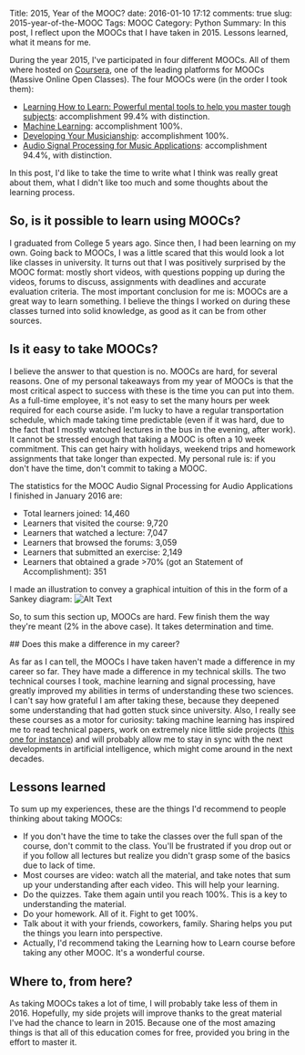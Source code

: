 ﻿Title: 2015, Year of the MOOC? 
date: 2016-01-10 17:12
comments: true
slug: 2015-year-of-the-MOOC 
Tags: MOOC 
Category: Python
Summary: In this post, I reflect upon the MOOCs that I have taken in 2015. Lessons learned, what it means for me. 

During the year 2015, I've participated in four different MOOCs. All of them where hosted on [Coursera](http://www.coursera.org), one of the leading platforms for MOOCs (Massive Online Open Classes).
The four MOOCs were (in the order I took them):

- [Learning How to Learn: Powerful mental tools to help you master tough subjects](https://www.coursera.org/learn/learning-how-to-learn): accomplishment 99.4% with distinction.
- [Machine Learning](https://www.coursera.org/learn/machine-learning): accomplishment 100%.
- [Developing Your Musicianship](https://www.coursera.org/learn/musicianship): accomplishment 100%.
- [Audio Signal Processing for Music Applications](https://www.coursera.org/course/audio): accomplishment 94.4%, with distinction.

In this post, I'd like to take the time to write what I think was really great about them, what I didn't like too much and some thoughts about the learning process.

## So, is it possible to learn using MOOCs?

I graduated from College 5 years ago. Since then, I had been learning on my own. Going back to MOOCs, I was a little scared that this would look a lot like classes in university.
It turns out that I was positively surprised by the MOOC format: mostly short videos, with questions popping up during the videos, forums to discuss, assignments with deadlines and accurate evaluation criteria.
The most important conclusion for me is: MOOCs are a great way to learn something. I believe the things I worked on during these classes turned into solid knowledge, as good as it can be from other sources.

## Is it easy to take MOOCs?

I believe the answer to that question is no. MOOCs are hard, for several reasons.
One of my personal takeaways from my year of MOOCs is that the most critical aspect to success with these is the time you can put into them.
As a full-time employee, it's not easy to set the many hours per week required for each course aside. I'm lucky to have a regular transportation schedule, which made taking time predictable (even if it was hard, due to the fact that I mostly watched lectures in the bus in the evening, after work).
It cannot be stressed enough that taking a MOOC is often a 10 week commitment. This can get hairy with holidays, weekend trips and homework assignments that take longer than expected.
My personal rule is: if you don't have the time, don't commit to taking a MOOC. 

The statistics for the MOOC Audio Signal Processing for Audio Applications I finished in January 2016 are:

- Total learners joined: 14,460
- Learners that visited the course: 9,720
- Learners that watched a lecture: 7,047
- Learners that browsed the forums: 3,059
- Learners that submitted an exercise: 2,149
- Learners that obtained a grade >70% (got an Statement of Accomplishment): 351

I made an illustration to convey a graphical intuition of this in the form of a Sankey diagram:
![Alt Text]({filename}/images/moocs_are_hard.png)

So, to sum this section up, MOOCs are hard. Few finish them the way they're meant (2% in the above case). It takes determination and time.

## Does this make a difference in my career?

As far as I can tell, the MOOCs I have taken haven't made a difference in my career so far. They have made a difference in my technical skills. The two technical courses I took, machine learning and signal processing, have greatly improved my abilities in terms of understanding these two sciences. I can't say how grateful I am after taking these, because they deepened some understanding that had gotten stuck since university.
Also, I really see these courses as a motor for curiosity: taking machine learning has inspired me to read technical papers, work on extremely nice little side projects ([this one for instance](http://flothesof.github.io/kaggle-whats-cooking-machine-learning.html)) and will probably allow me to stay in sync with the next developments in artificial intelligence, which might come around in the next decades.

## Lessons learned

To sum up my experiences, these are the things I'd recommend to people thinking about taking MOOCs:

- If you don't have the time to take the classes over the full span of the course, don't commit to the class. You'll be frustrated if you drop out or if you follow all lectures but realize you didn't grasp some of the basics due to lack of time.
- Most courses are video: watch all the material, and take notes that sum up your understanding after each video. This will help your learning.
- Do the quizzes. Take them again until you reach 100%. This is a key to understanding the material.
- Do your homework. All of it. Fight to get 100%. 
- Talk about it with your friends, coworkers, family. Sharing helps you put the things you learn into perspective. 
- Actually, I'd recommend taking the Learning how to Learn course before taking any other MOOC. It's a wonderful course.

## Where to, from here?

As taking MOOCs takes a lot of time, I will probably take less of them in 2016. Hopefully, my side projets will improve thanks to the great material I've had the chance to learn in 2015. Because one of the most amazing things is that all of this education comes for free, provided you bring in the effort to master it.
